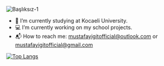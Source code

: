 ![Başlıksız-1](https://user-images.githubusercontent.com/65903573/117505301-7a798a80-af8c-11eb-8fdb-f745f140f1b4.png)

- :book: I’m currently studying at Kocaeli University.
- :computer: I’m currently working on my school projects.
- :mailbox_with_mail: How to reach me: mustafayigitofficial@outlook.com or  mustafayigitofficial@gmail.com

[![Top Langs](https://github-readme-stats.vercel.app/api/top-langs/?username=mustafayigit34&layout=compact)](https://github.com/mustafayigit34)

